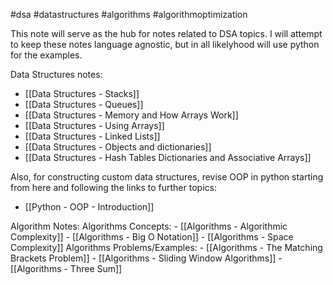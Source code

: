 #dsa #datastructures #algorithms #algorithmoptimization 

This note will serve as the hub for notes related to DSA topics. I will attempt to keep these notes language agnostic, but in all likelyhood will use python for the examples.

Data Structures notes:
- [[Data Structures - Stacks]]
- [[Data Structures - Queues]]
- [[Data Structures - Memory and How Arrays Work]]
- [[Data Structures - Using Arrays]]
- [[Data Structures - Linked Lists]]
- [[Data Structures - Objects and dictionaries]]
- [[Data Structures - Hash Tables Dictionaries and Associative Arrays]]

Also, for constructing custom data structures, revise OOP in python starting from here and following the links to further topics:
- [[Python - OOP - Introduction]]

Algorithm Notes:
	Algorithms Concepts:
	- [[Algorithms - Algorithmic Complexity]]
	- [[Algorithms - Big O Notation]]
	- [[Algorithms - Space Complexity]]
	Algorithms Problems/Examples:
	- [[Algorithms - The Matching Brackets Problem]]
	- [[Algorithms - Sliding Window Algorithms]]
	- [[Algorithms - Three Sum]]